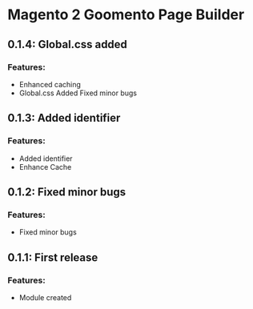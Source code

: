 # Magento 2 Goomento Page Builder

## 0.1.4: Global.css added 
### Features:
- Enhanced caching
- Global.css Added
  Fixed minor bugs

## 0.1.3: Added identifier
### Features:
- Added identifier
- Enhance Cache

## 0.1.2: Fixed minor bugs
### Features:
- Fixed minor bugs

## 0.1.1: First release
### Features:
 - Module created
